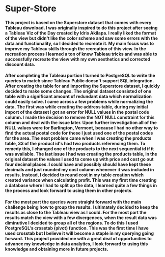 # Super-Store
#### This project is based on the Superstore dataset that comes with every Tableau download. I was originally inspired to do this project after seeing a Tableau Viz of the Day created by Idris Akilapa. I really liked the format of the view but didn't like the color scheme and saw some errors with the data and functionality, so I decided to recreate it. My main focus was to improve my Tableau skills through the recreation of this view. In the recreation process I learned a ton of knew Tableau tricks and was able to successfully recreate the view with my own aesthetics and corrected discount data.
#### After completing the Tableau portion I turned to PostgreSQL to write the queries to match since Tableau Public doesn't support SQL integration. After creating the table for and importing the Superstore dataset, I quickly decided to make some changes. The original dataset consisted of one table with a significant amount of redundant data which normalization could easily solve. I came across a few problems while normalizing the data. The first was while creating the address table, during my initial import of the dataset I got an error for NULL values in the postal code column. I made the decision to remove the NOT NULL constraint for this column and deal with the issue later. Upon further investigation all of the NULL values were for Burlington, Vermont, because I had no other way to find the actual postal code for these I just used one of the postal codes for the area. The next problem came when I was creating the products table, 33 of the product id's had two products referencing them. To remedy this, I changed one of the products to the next sequential id if it was available. The last issue I had was creating the products table, in the original dataset the values I used to come up with price and cost go out four decimal places. I could have and possibly should have kept these decimals and just rounded my cost column whenever it was included in results. Instead, I decided to round cost in my table creation which created variance when calculating profit. This was my first time creating a database where I had to split up the data, I learned quite a few things in the process and look forward to using them in other projects. 
#### For the most part the queries were straight forward with the main challenge being how to group the results. I ultimately decided to keep the results as close to the Tableau view as I could. For the most part the results match the view with a few divergences, when the result data was diminutive I decided to group all of the regions. To do this I used PostgreSQL's crosstab (pivot) function. This was the first time I have used crosstab but I believe it will become a staple in my querying going forward. This project provided me with a great deal of opportunities to advance my knowledge in data analytics, I look forward to using this knowledge and obtaining more in future projects.